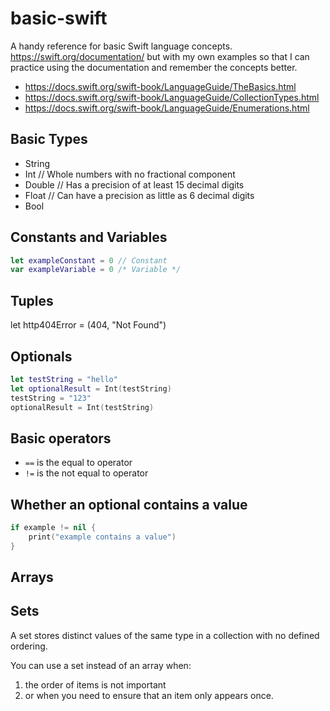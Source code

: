 # basic-swift

A handy reference for basic Swift language concepts.
https://swift.org/documentation/ but with my own examples so
that I can practice using the documentation and remember the concepts better.

* https://docs.swift.org/swift-book/LanguageGuide/TheBasics.html
* https://docs.swift.org/swift-book/LanguageGuide/CollectionTypes.html
* https://docs.swift.org/swift-book/LanguageGuide/Enumerations.html

## Basic Types

* String
* Int // Whole numbers with no fractional component
* Double // Has a precision of at least 15 decimal digits
* Float // Can have a precision as little as 6 decimal digits
* Bool

## Constants and Variables

```swift
let exampleConstant = 0 // Constant
var exampleVariable = 0 /* Variable */
```

## Tuples

let http404Error = (404, "Not Found")

## Optionals

```swift
let testString = "hello"
let optionalResult = Int(testString)
testString = "123"
optionalResult = Int(testString)
```

## Basic operators

* `==` is the equal to operator
* `!=` is the not equal to operator

## Whether an optional contains a value

```swift
if example != nil {
    print("example contains a value")
}
```

## Arrays



## Sets

A set stores distinct values of the same type in a collection with no defined ordering.

You can use a set instead of an array when:
1. the order of items is not important
2. or when you need to ensure that an item only appears once.
